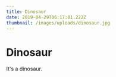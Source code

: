 ```yaml
---
title: Dinosaur
date: 2019-04-29T06:17:01.222Z
thumbnail: /images/uploads/dinosaur.jpg
---
```

# Dinosaur

It's a dinosaur.
